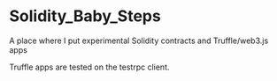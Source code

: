 # Solidity_Baby_Steps

A place where I put experimental Solidity contracts and Truffle/web3.js apps

Truffle apps are tested on the testrpc client.
